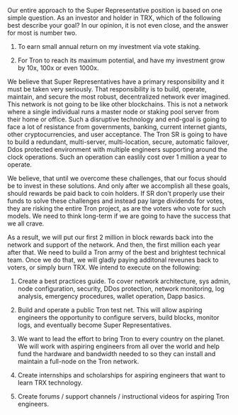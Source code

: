 Our entire approach to the Super Representative position is based on one simple question.   As an investor and holder in TRX, which of the following best describe your goal? In our opinion, it is not even close, and the answer for most is number two.  

  1.	To earn small annual return on my investment via vote staking.
  
  2.	For Tron to reach its maximum potential, and have my investment grow by 10x, 100x or even 1000x.
  
We believe that Super Representatives have a primary responsibility and it must be taken very seriously.  That responsibility is to build, operate, maintain, and secure the most robust, decentralized network ever imagined.  This network is not going to be like other blockchains.  This is not a network where a single individual runs a master node or staking pool server from their home or office.  Such a disruptive technology and end-goal is going to face a lot of resistance from governments, banking, current internet giants, other cryptocurrencies, and user acceptance.   The Tron SR is going to have to build a redundant, multi-server, multi-location, secure, automatic failover, Ddos protected environment with multiple engineers supporting around the clock operations.  Such an operation can easlily cost over 1 million a year to operate.

We believe, that until we overcome these challenges, that our focus should be to invest in these solutions.  And only after we accomplish all these goals, should rewards be paid back to coin holders. If SR don't properly use their funds to solve these challenges and instead pay large dividends for votes, they are risking the entire Tron project, as are the voters who vote for such models.  We need to think long-term if we are going to have the success that we all crave.

As a result, we will put our first 2 million in block rewards back into the network and support of the network. And then, the first million each year after that.  We need to build a Tron army of the best and brightest technical team.  Once we do that, we will gladly paying additonal reveunes back to voters, or simply burn TRX.  We intend to execute on the following:

1. Create a best practices guide. To cover network architecture, sys admin, node configuration, security, DDos protection, network monitoring, log analysis, emergency procedures, wallet operation, Dapp basics.

2.  Build and operate a public Tron test net. This will allow aspiring engineers the opportunity to configure servers, build blocks, monitor logs, and eventually become Super Representatives.

3.  We want to lead the effort to bring Tron to every country on the planet.  We will work with aspiring engineers from all over the world and help fund the hardware and bandwidth needed to so they can install and maintain a full-node on the Tron network.

4. Create internships and scholarships for aspiring engineers that want to learn TRX technology.

5. Create forums / support channels / instructional videos for aspiring Tron engineers.


      
      
